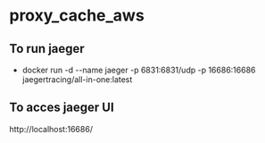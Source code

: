 # proxy_cache_aws

## To run jaeger
- docker run -d --name jaeger -p 6831:6831/udp -p 16686:16686 jaegertracing/all-in-one:latest

## To acces jaeger UI
http://localhost:16686/